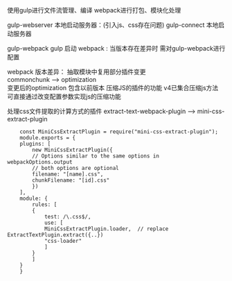使用gulp进行文件流管理、编译
webpack进行打包、模块化处理

gulp-webserver    本地启动服务器：(引入js、css存在问题)
gulp-connect     本地启动服务器

gulp-webpack    gulp 启动 webpack : 当版本存在差异时 需对gulp-webpack进行配置  

webpack 版本差异：
抽取模块中复用部分插件变更  
    commonchunk  -->  optimization  
    变更后的optimization 包含以前版本 压缩JS的插件的功能 v4已集合压缩js方法 可直接通过改变配置参数实现js的压缩功能

处理css文件提取的计算方式的插件
    extract-text-webpack-plugin  -->  mini-css-extract-plugin

        const MiniCssExtractPlugin = require("mini-css-extract-plugin");
        module.exports = {
        plugins: [
            new MiniCssExtractPlugin({
            // Options similar to the same options in webpackOptions.output
            // both options are optional
            filename: "[name].css",
            chunkFilename: "[id].css"
            })
        ],
        module: {
            rules: [
            {
                test: /\.css$/,
                use: [
                MiniCssExtractPlugin.loader,  // replace ExtractTextPlugin.extract({..})
                "css-loader"
                ]
            }
            ]
        }
        }